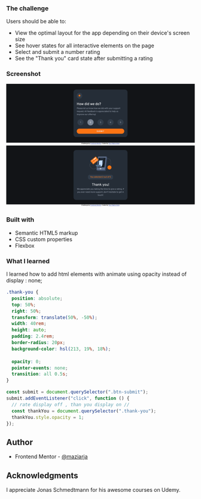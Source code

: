 ### The challenge

Users should be able to:

- View the optimal layout for the app depending on their device's screen size
- See hover states for all interactive elements on the page
- Select and submit a number rating
- See the "Thank you" card state after submitting a rating

### Screenshot

![](/design/desktop-design.png)
![](/design/desktop-thank-you-state.png)

### Built with

- Semantic HTML5 markup
- CSS custom properties
- Flexbox

### What I learned

I learned how to add html elements with animate using opacity instead of display : none;

```css
.thank-you {
  position: absolute;
  top: 50%;
  right: 50%;
  transform: translate(50%, -50%);
  width: 40rem;
  height: auto;
  padding: 2.4rem;
  border-radius: 20px;
  background-color: hsl(213, 19%, 18%);

  opacity: 0;
  pointer-events: none;
  transition: all 0.5s;
}
```

```js
const submit = document.querySelector(".btn-submit");
submit.addEventListener("click", function () {
  // rate display off , than you display on //
  const thankYou = document.querySelector(".thank-you");
  thankYou.style.opacity = 1;
});
```

## Author

- Frontend Mentor - [@maziarja](https://www.frontendmentor.io/profile/maziarja)

## Acknowledgments

I appreciate Jonas Schmedtmann for his awesome courses on Udemy.
